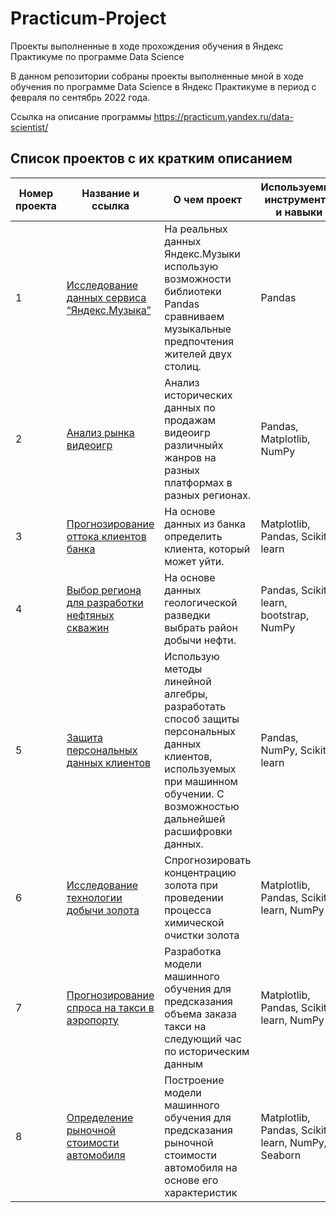 # Practicum-Project
Проекты выполненные в ходе прохождения обучения в Яндекс Практикуме по программе Data Science

В данном репозитории собраны проекты выполненные мной в ходе обучения по программе Data Science в Яндекс Практикуме в период с февраля по сентябрь 2022 года.

Ссылка на описание программы https://practicum.yandex.ru/data-scientist/

## Список проектов с их кратким описанием

| Номер проекта | Название и ссылка | О чем проект                                           | Используемые инструменты и навыки|
|---------------|-------------------|--------------------------------------------------------|----------------------------------|
| 1| [Исследование данных сервиса “Яндекс.Музыка”](https://github.com/GrishaDubovoy/Practicum-Project/tree/main/Исследование%20данных%20сервиса%20Яндекс.Музыки) | На реальных данных Яндекс.Музыки использую возможности библиотеки Pandas сравниваем музыкальные предпочтения жителей двух столиц. |  Pandas |
| 2| [Анализ рынка видеоигр](https://github.com/GrishaDubovoy/Practicum-Project/tree/main/Анализ%20рынка%20видеоигр%20разных%20регионов) | Анализ исторических данных по продажам видеоигр различныйх жанров на разных платформах в разных регионах. | Pandas, Matplotlib, NumPy|
| 3| [Прогнозирование оттока клиентов банка](https://github.com/GrishaDubovoy/Practicum-Project/tree/main/Прогнозирование%20оттока%20клиентов%20банка) | На основе данных из банка определить клиента, который может уйти. | Matplotlib, Pandas, Scikit-learn |
| 4| [Выбор региона для разработки нефтяных скважин](https://github.com/GrishaDubovoy/Practicum-Project/tree/main/Выбор%20региона%20для%20разработки%20нефтяных%20скважин)| На основе данных геологической разведки выбрать район добычи нефти. | Pandas, Scikit-learn, bootstrap, NumPy|
| 5| [Защита персональных данных клиентов](https://github.com/GrishaDubovoy/Practicum-Project/tree/main/Защита%20персональных%20данных%20клиентов)| Использую методы линейной алгебры, разработать способ защиты персональных данных клиентов, используемых при машинном обучении. С возможностью дальнейшей расшифровки данных.| Pandas, NumPy, Scikit-learn |
| 6| [Исследование технологии добычи золота](https://github.com/GrishaDubovoy/Practicum-Project/tree/main/Исследование%20технологии%20добычи%20золота)| Спрогнозировать концентрацию золота при проведении процесса химической очистки золота | Matplotlib, Pandas, Scikit-learn, NumPy|
| 7| [Прогнозирование спроса на такси в аэропорту](https://github.com/GrishaDubovoy/Practicum-Project/tree/main/Прогнозирование%20спроса%20на%20такси%20в%20аэропорту) | Разработка модели машинного обучения для предсказания объема заказа такси на следующий час по историческим данным| Matplotlib, Pandas, Scikit-learn, NumPy |
| 8| [Определение рыночной стоимости автомобиля](https://github.com/GrishaDubovoy/Practicum-Project/tree/main/Прогнозирование%20стоимости%20автомобиля)| Построение модели машинного обучения для предсказания рыночной стоимости автомобиля на основе его характеристик |Matplotlib, Pandas, Scikit-learn, NumPy, Seaborn |
